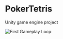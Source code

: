 # PokerTetris
Unity game engine project 

![First Gameplay Loop](https://github.com/RABlue27/PokerTetris/assets/32850744/a66bb701-8cc1-484c-873f-64d52ee3a84b)
